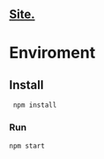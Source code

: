 ## <a href= "https://eloquent-khorana-44cda3.netlify.app">Site.</a>

# Enviroment

## Install 
```
 npm install
```

### Run

```
npm start
```
